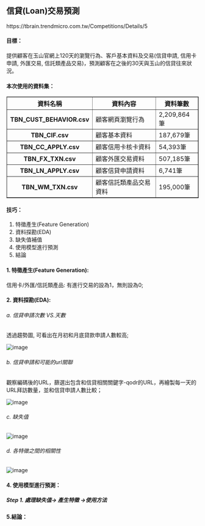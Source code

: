 <H2>信貸(Loan)交易預測</H2>
https://tbrain.trendmicro.com.tw/Competitions/Details/5

<H4>目標：</H4>
提供顧客在玉山官網上120天的瀏覽行為、客戶基本資料及交易(信貸申請, 信用卡申請, 外匯交易, 信託類產品交易)，預測顧客在之後的30天與玉山的信貸往來狀況。


<H4>本次使用的資料集：</H4>
<table border=1 cellpadding=10>
  <tr>
    <th>資料名稱</th> <th>資料內容</th> <th>資料筆數</th>
  </tr>
  <tr>
    <th>TBN_CUST_BEHAVIOR.csv</th> <td>顧客網頁瀏覽行為</td> <td>2,209,864筆</td>
  </tr>
  <tr>
    <th>TBN_CIF.csv</th> <td>顧客基本資料</td> <td>187,679筆</td>
  </tr>
  <tr>
    <th>TBN_CC_APPLY.csv</th> <td>顧客信用卡核卡資料</td> <td>54,393筆</td>
  </tr>
  <tr>
    <th>TBN_FX_TXN.csv</th> <td>顧客外匯交易資料</td> <td>507,185筆</td>
  </tr>
  <tr>
    <th>TBN_LN_APPLY.csv</th> <td>顧客信貸申請資料</td> <td>6,741筆</td>
  </tr>
  <tr>
    <th>TBN_WM_TXN.csv</th> <td>顧客信託類產品交易資料</td> <td>195,000筆</td>
  </tr>
 </table>

<H4>技巧：</H4>
<ol>
<li>特徵產生(Feature Generation)</li>
<li>資料探勘(EDA)</li>
<li>缺失值補值</li>
<li>使用模型進行預測</li>
<li>結論</li>
</ol>

<H4>1. 特徵產生(Feature Generation):</H4>
  信用卡/外匯/信託類產品: 有進行交易的設為1，無則設為0;
  
<H4>2. 資料探勘(EDA):</H4>

<H6>a. 信貸申請次數 VS.天數</H6>
透過趨勢圖, 可看出在月初和月底貸款申請人數較高;

![image](https://github.com/wu0up/github_test/blob/master/Picture/Loan.png)

<H6>b. 信貸申請和可能的url關聯</H6>
觀察編碼後的URL，篩選出包含和信貸相關關鍵字-qodr的URL，再繪製每一天的URL拜訪數量，並和信貸申請人數比較；

![image](https://github.com/wu0up/github_test/blob/master/Picture/URL%20vs%20Loan.png)

<H6>c. 缺失值</H6>


![image](https://github.com/wu0up/github_test/blob/master/Picture/Missing_value.png)


<H6>d. 各特徵之間的相關性</H6>

![image](https://github.com/wu0up/github_test/blob/master/Picture/feature.png)



<H4>4. 使用模型進行預測：</H4>
<H5>Step 1. 處理缺失值-> 產生特徵 ->使用方法

<H4>5.結論：</H4>
